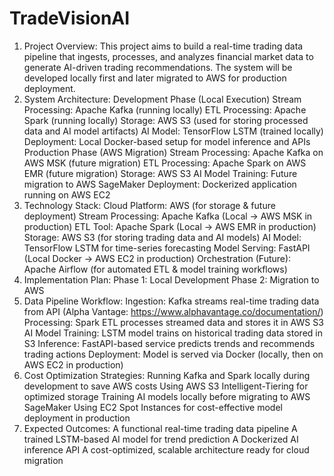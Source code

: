 # TradeVisionAI

1. Project Overview: 
This project aims to build a real-time trading data pipeline that ingests, processes, and analyzes financial market data to generate AI-driven trading recommendations. The system will be developed locally first and later migrated to AWS for production deployment.
2. System Architecture: 
Development Phase (Local Execution)
Stream Processing: Apache Kafka (running locally)
ETL Processing: Apache Spark (running locally)
Storage: AWS S3 (used for storing processed data and AI model artifacts)
AI Model: TensorFlow LSTM (trained locally)
Deployment: Local Docker-based setup for model inference and APIs
Production Phase (AWS Migration)
Stream Processing: Apache Kafka on AWS MSK (future migration)
ETL Processing: Apache Spark on AWS EMR (future migration)
Storage: AWS S3
AI Model Training: Future migration to AWS SageMaker
Deployment: Dockerized application running on AWS EC2
3. Technology Stack: 
Cloud Platform: AWS (for storage & future deployment)
Stream Processing: Apache Kafka (Local -> AWS MSK in production)
ETL Tool: Apache Spark (Local -> AWS EMR in production)
Storage: AWS S3 (for storing trading data and AI models)
AI Model: TensorFlow LSTM for time-series forecasting
Model Serving: FastAPI (Local Docker -> AWS EC2 in production)
Orchestration (Future): Apache Airflow (for automated ETL & model training workflows)
4. Implementation Plan: 
Phase 1: Local Development
Phase 2: Migration to AWS
5. Data Pipeline Workflow: 
Ingestion: Kafka streams real-time trading data from API (Alpha Vantage: https://www.alphavantage.co/documentation/)
Processing: Spark ETL processes streamed data and stores it in AWS S3
AI Model Training: LSTM model trains on historical trading data stored in S3
Inference: FastAPI-based service predicts trends and recommends trading actions
Deployment: Model is served via Docker (locally, then on AWS EC2 in production)
6. Cost Optimization Strategies: 
Running Kafka and Spark locally during development to save AWS costs
Using AWS S3 Intelligent-Tiering for optimized storage
Training AI models locally before migrating to AWS SageMaker
Using EC2 Spot Instances for cost-effective model deployment in production
7. Expected Outcomes: 
A functional real-time trading data pipeline
A trained LSTM-based AI model for trend prediction
A Dockerized AI inference API
A cost-optimized, scalable architecture ready for cloud migration
